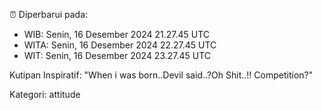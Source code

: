 ⏰ Diperbarui pada:
- WIB: Senin, 16 Desember 2024 21.27.45 UTC
- WITA: Senin, 16 Desember 2024 22.27.45 UTC
- WIT: Senin, 16 Desember 2024 23.27.45 UTC

Kutipan Inspiratif:
"When i was born..Devil said..?Oh Shit..!! Competition?"


Kategori: attitude

